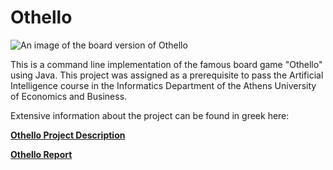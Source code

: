 #  Othello #


![An image of the board version of Othello](https://media.istockphoto.com/id/487309838/photo/othello.jpg?s=612x612&w=0&k=20&c=fB8Xb8zQSKuSmERhNCBhPLxw5JjG7FUZtUJRrj2MIwM=)

This is a command line implementation of the famous board game "Othello" using Java. This project was assigned as a prerequisite to pass the Artificial Intelligence course in the Informatics Department of the Athens University of Economics and Business.

Extensive information about the project can be found in greek here:

**[Othello Project Description](Project%20Information/ai_assignment1_description.pdf)**

**[Othello Report](Project%20Information/Othello-Report.pdf)**
